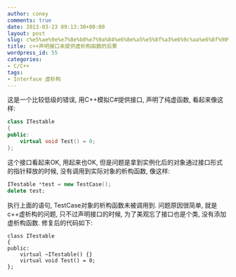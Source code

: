 ```yaml
---
author: coney
comments: true
date: 2013-03-23 09:13:30+00:00
layout: post
slug: c%e5%ae%9e%e7%8e%b0%e7%9a%84%e6%8e%a5%e5%8f%a3%e6%9c%aa%e6%8f%90%e4%be%9b%e8%99%9a%e6%9e%90%e6%9e%84%e7%9a%84%e5%90%8e%e6%9e%9c
title: c++声明接口未提供虚析构函数的后果
wordpress_id: 55
categories:
- C/C++
tags:
- Interface 虚析构
---
```


这是一个比较低级的错误, 用C++模拟C#提供接口, 声明了纯虚函数, 看起来像这样:

``` cpp
class ITestable
{
public:
    virtual void Test() = 0;
};
```
这个接口看起来OK, 用起来也OK, 但是问题是拿到实例化后的对象通过接口形式的指针释放的时候, 没有调用到实际对象的析构函数, 像这样:

``` cpp
ITestable *test = new TestCase();
delete test;
```

执行上面的语句, TestCase对象的析构函数未被调用到. 问题原因很简单, 就是c++虚析构的问题, 只不过声明接口的时候, 为了美观忘了接口也是个类, 没有添加虚析构函数. 修复后的代码如下:

```
class ITestable
{
public:
    virtual ~ITestable() {}
    virtual void Test() = 0;
};
```
